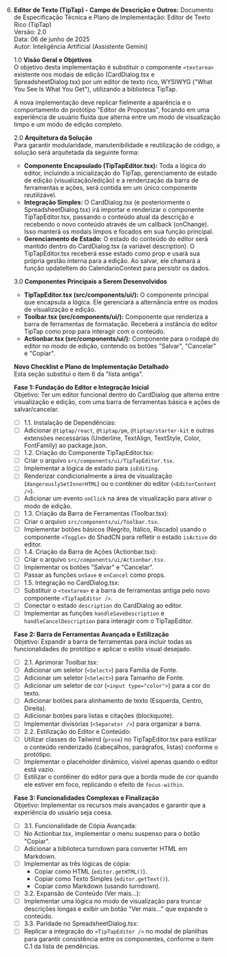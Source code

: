 
6. **Editor de Texto (TipTap) - Campo de Descrição e Outros:**
   Documento de Especificação Técnica e Plano de Implementação: Editor de Texto Rico (TipTap)  
   Versão: 2.0  
   Data: 06 de junho de 2025  
   Autor: Inteligência Artificial (Assistente Gemini)

   1.0 **Visão Geral e Objetivos**  
   O objetivo desta implementação é substituir o componente `<textarea>` existente nos modais de edição (CardDialog.tsx e SpreadsheetDialog.tsx) por um editor de texto rico, WYSIWYG ("What You See Is What You Get"), utilizando a biblioteca TipTap.

   A nova implementação deve replicar fielmente a aparência e o comportamento do protótipo "Editor de Propostas", focando em uma experiência de usuário fluida que alterna entre um modo de visualização limpo e um modo de edição completo.

   2.0 **Arquitetura da Solução**  
   Para garantir modularidade, manutenibilidade e reutilização de código, a solução será arquitetada da seguinte forma:

   - **Componente Encapsulado (TipTapEditor.tsx):** Toda a lógica do editor, incluindo a inicialização do TipTap, gerenciamento de estado de edição (visualização/edição) e a renderização da barra de ferramentas e ações, será contida em um único componente reutilizável.
   - **Integração Simples:** O CardDialog.tsx (e posteriormente o SpreadsheetDialog.tsx) irá importar e renderizar o componente TipTapEditor.tsx, passando o conteúdo atual da descrição e recebendo o novo conteúdo através de um callback (onChange). Isso manterá os modais limpos e focados em sua função principal.
   - **Gerenciamento de Estado:** O estado do conteúdo do editor será mantido dentro do CardDialog.tsx (a variável description). O TipTapEditor.tsx receberá esse estado como prop e usará sua própria gestão interna para a edição. Ao salvar, ele chamará a função updateItem do CalendarioContext para persistir os dados.

   3.0 **Componentes Principais a Serem Desenvolvidos**  
   - **TipTapEditor.tsx (src/components/ui/):** O componente principal que encapsula a lógica. Ele gerenciará a alternância entre os modos de visualização e edição.
   - **Toolbar.tsx (src/components/ui/):** Componente que renderiza a barra de ferramentas de formatação. Receberá a instância do editor TipTap como prop para interagir com o conteúdo.
   - **Actionbar.tsx (src/components/ui/):** Componente para o rodapé do editor no modo de edição, contendo os botões "Salvar", "Cancelar" e "Copiar".

   **Novo Checklist e Plano de Implementação Detalhado**  
   Esta seção substitui o item 6 da "lista antiga".

   **Fase 1: Fundação do Editor e Integração Inicial**  
   Objetivo: Ter um editor funcional dentro do CardDialog que alterna entre visualização e edição, com uma barra de ferramentas básica e ações de salvar/cancelar.

   - [ ] 1.1. Instalação de Dependências:
   - [ ] Adicionar `@tiptap/react`, `@tiptap/pm`, `@tiptap/starter-kit` e outras extensões necessárias (Underline, TextAlign, TextStyle, Color, FontFamily) ao package.json.
   - [ ] 1.2. Criação do Componente TipTapEditor.tsx:
   - [ ] Criar o arquivo `src/components/ui/TipTapEditor.tsx`.
   - [ ] Implementar a lógica de estado para `isEditing`.
   - [ ] Renderizar condicionalmente a área de visualização (`dangerouslySetInnerHTML`) ou o contêiner do editor (`<EditorContent />`).
   - [ ] Adicionar um evento `onClick` na área de visualização para ativar o modo de edição.
   - [ ] 1.3. Criação da Barra de Ferramentas (Toolbar.tsx):
   - [ ] Criar o arquivo `src/components/ui/Toolbar.tsx`.
   - [ ] Implementar botões básicos (Negrito, Itálico, Riscado) usando o componente `<Toggle>` do ShadCN para refletir o estado `isActive` do editor.
   - [ ] 1.4. Criação da Barra de Ações (Actionbar.tsx):
   - [ ] Criar o arquivo `src/components/ui/Actionbar.tsx`.
   - [ ] Implementar os botões "Salvar" e "Cancelar".
   - [ ] Passar as funções `onSave` e `onCancel` como props.
   - [ ] 1.5. Integração no CardDialog.tsx:
   - [ ] Substituir o `<textarea>` e a barra de ferramentas antiga pelo novo componente `<TipTapEditor />`.
   - [ ] Conectar o estado `description` do CardDialog ao editor.
   - [ ] Implementar as funções `handleSaveDescription` e `handleCancelDescription` para interagir com o TipTapEditor.

   **Fase 2: Barra de Ferramentas Avançada e Estilização**  
   Objetivo: Expandir a barra de ferramentas para incluir todas as funcionalidades do protótipo e aplicar o estilo visual desejado.

   - [ ] 2.1. Aprimorar Toolbar.tsx:
   - [ ] Adicionar um seletor (`<Select>`) para Família de Fonte.
   - [ ] Adicionar um seletor (`<Select>`) para Tamanho de Fonte.
   - [ ] Adicionar um seletor de cor (`<input type="color">`) para a cor do texto.
   - [ ] Adicionar botões para alinhamento de texto (Esquerda, Centro, Direita).
   - [ ] Adicionar botões para listas e citações (blockquote).
   - [ ] Implementar divisórias (`<Separator />`) para organizar a barra.
   - [ ] 2.2. Estilização do Editor e Conteúdo:
   - [ ] Utilizar classes do Tailwind (`prose`) no TipTapEditor.tsx para estilizar o conteúdo renderizado (cabeçalhos, parágrafos, listas) conforme o protótipo.
   - [ ] Implementar o placeholder dinâmico, visível apenas quando o editor está vazio.
   - [ ] Estilizar o contêiner do editor para que a borda mude de cor quando ele estiver em foco, replicando o efeito de `focus-within`.

   **Fase 3: Funcionalidades Complexas e Finalização**  
   Objetivo: Implementar os recursos mais avançados e garantir que a experiência do usuário seja coesa.

   - [ ] 3.1. Funcionalidade de Cópia Avançada:
   - [ ] No Actionbar.tsx, implementar o menu suspenso para o botão "Copiar".
   - [ ] Adicionar a biblioteca turndown para converter HTML em Markdown.
   - [ ] Implementar as três lógicas de cópia:
     - Copiar como HTML (`editor.getHTML()`).
     - Copiar como Texto Simples (`editor.getText()`).
     - Copiar como Markdown (usando turndown).
   - [ ] 3.2. Expansão de Conteúdo (Ver mais...):
   - [ ] Implementar uma lógica no modo de visualização para truncar descrições longas e exibir um botão "Ver mais..." que expande o conteúdo.
   - [ ] 3.3. Paridade no SpreadsheetDialog.tsx:
   - [ ] Replicar a integração do `<TipTapEditor />` no modal de planilhas para garantir consistência entre os componentes, conforme o item C.1 da lista de pendências.
